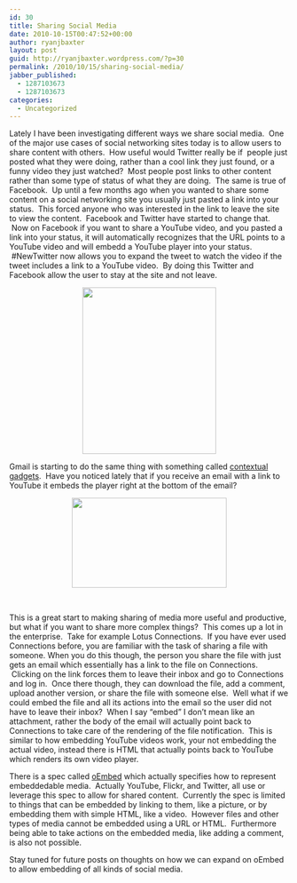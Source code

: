 ```yaml
---
id: 30
title: Sharing Social Media
date: 2010-10-15T00:47:52+00:00
author: ryanjbaxter
layout: post
guid: http://ryanjbaxter.wordpress.com/?p=30
permalink: /2010/10/15/sharing-social-media/
jabber_published:
  - 1287103673
  - 1287103673
categories:
  - Uncategorized
---
```

Lately I have been investigating different ways we share social media.  One of the major use cases of social networking sites today is to allow users to share content with others.  How useful would Twitter really be if  people just posted what they were doing, rather than a cool link they just found, or a funny video they just watched?  Most people post links to other content rather than some type of status of what they are doing.  The same is true of Facebook.  Up until a few months ago when you wanted to share some content on a social networking site you usually just pasted a link into your status.  This forced anyone who was interested in the link to leave the site to view the content.  Facebook and Twitter have started to change that.  Now on Facebook if you want to share a YouTube video, and you pasted a link into your status, it will automatically recognizes that the URL points to a YouTube video and will embedd a YouTube player into your status.  #NewTwitter now allows you to expand the tweet to watch the video if the tweet includes a link to a YouTube video.  By doing this Twitter and Facebook allow the user to stay at the site and not leave.

<p style="text-align:center;">
  <a href="http://ec2-107-20-24-186.compute-1.amazonaws.com/wordpress/wp-content/uploads/2010/10/screen-shot-2010-10-14-at-11-38-00-am.png"><img class="size-medium wp-image-32 aligncenter" title="YouTube Embedded In Twitter" src="http://ec2-107-20-24-186.compute-1.amazonaws.com/wordpress/wp-content/uploads/2010/10/screen-shot-2010-10-14-at-11-38-00-am.png?w=241" alt="" width="241" height="300" srcset="http://ryanjbaxter.com/wp-content/uploads/2010/10/screen-shot-2010-10-14-at-11-38-00-am-241x300.png 241w, http://ryanjbaxter.com/wp-content/uploads/2010/10/screen-shot-2010-10-14-at-11-38-00-am.png 483w" sizes="(max-width: 241px) 100vw, 241px" /></a>
</p>

<p style="text-align:left;">
  Gmail is starting to do the same thing with something called <a href="http://code.google.com/apis/gmail/gadgets/contextual/" target="_blank">contextual gadgets</a>.  Have you noticed lately that if you receive an email with a link to YouTube it embeds the player right at the bottom of the email?
</p>

<p style="text-align:center;">
  <a href="http://ec2-107-20-24-186.compute-1.amazonaws.com/wordpress/wp-content/uploads/2010/10/screen-shot-2010-10-14-at-1-07-40-pm.png"><img class="size-full wp-image-37 aligncenter" title="Embedded YouTube Video In Gmail" src="http://ec2-107-20-24-186.compute-1.amazonaws.com/wordpress/wp-content/uploads/2010/10/screen-shot-2010-10-14-at-1-07-40-pm.png" alt="" width="279" height="162" /></a>
</p>

&nbsp;

This is a great start to making sharing of media more useful and productive, but what if you want to share more complex things?  This comes up a lot in the enterprise.  Take for example Lotus Connections.  If you have ever used Connections before, you are familiar with the task of sharing a file with someone. When you do this though, the person you share the file with just gets an email which essentially has a link to the file on Connections.  Clicking on the link forces them to leave their inbox and go to Connections and log in.  Once there though, they can download the file, add a comment, upload another version, or share the file with someone else.  Well what if we could embed the file and all its actions into the email so the user did not have to leave their inbox?  When I say &#8220;embed&#8221; I don&#8217;t mean like an attachment, rather the body of the email will actually point back to Connections to take care of the rendering of the file notification.  This is similar to how embedding YouTube videos work, your not embedding the actual video, instead there is HTML that actually points back to YouTube which renders its own video player.

There is a spec called <a href="http://www.oembed.com" target="_blank">oEmbed</a> which actually specifies how to represent embeddedable media.  Actually YouTube, Flickr, and Twitter, all use or leverage this spec to allow for shared content.  Currently the spec is limited to things that can be embedded by linking to them, like a picture, or by embedding them with simple HTML, like a video.  However files and other types of media cannot be embedded using a URL or HTML.  Furthermore being able to take actions on the embedded media, like adding a comment, is also not possible.

Stay tuned for future posts on thoughts on how we can expand on oEmbed to allow embedding of all kinds of social media.